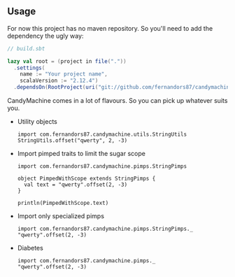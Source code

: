 ## Usage

For now this project has no maven repository. So you'll need to add the dependency the ugly way:

```scala
// build.sbt

lazy val root = (project in file("."))
  .settings(
    name := "Your project name",
    scalaVersion := "2.12.4")
  .dependsOn(RootProject(uri("git://github.com/fernandors87/candymachine.git#master")))
```

CandyMachine comes in a lot of flavours. So you can pick up whatever suits you.

- Utility objects

      import com.fernandors87.candymachine.utils.StringUtils
      StringUtils.offset("qwerty", 2, -3)

- Import pimped traits to limit the sugar scope
      
      import com.fernandors87.candymachine.pimps.StringPimps

      object PimpedWithScope extends StringPimps {
        val text = "qwerty".offset(2, -3)
      }

      println(PimpedWithScope.text)

- Import only specialized pimps

      import com.fernandors87.candymachine.pimps.StringPimps._
      "qwerty".offset(2, -3)

- Diabetes

      import com.fernandors87.candymachine.pimps._
      "qwerty".offset(2, -3)
